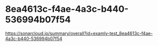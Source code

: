 # 8ea4613c-f4ae-4a3c-b440-536994b07f54
https://sonarcloud.io/summary/overall?id=examly-test_8ea4613c-f4ae-4a3c-b440-536994b07f54
